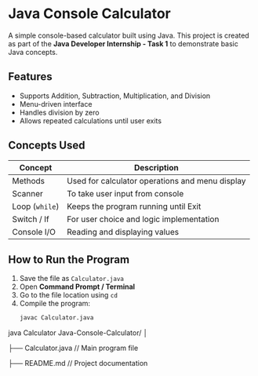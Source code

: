 # Java Console Calculator

A simple console-based calculator built using Java. This project is created as part of the **Java Developer Internship - Task 1** to demonstrate basic Java concepts.


##  Features
- Supports Addition, Subtraction, Multiplication, and Division  
- Menu-driven interface  
- Handles division by zero  
- Allows repeated calculations until user exits  

##  Concepts Used
| Concept        | Description |
|----------------|-------------|
| Methods        | Used for calculator operations and menu display |
| Scanner        | To take user input from console |
| Loop (`while`) | Keeps the program running until Exit |
| Switch / If    | For user choice and logic implementation |
| Console I/O    | Reading and displaying values |


##  How to Run the Program
1. Save the file as `Calculator.java`  
2. Open **Command Prompt / Terminal**  
3. Go to the file location using `cd`  
4. Compile the program:  
   ```bash
   javac Calculator.java
java Calculator
Java-Console-Calculator/
│

├── Calculator.java   // Main program file

├── README.md         // Project documentation
